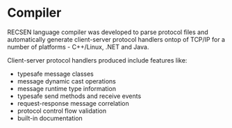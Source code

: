 # Compiler

RECSEN language compiler was developed to parse protocol files and automatically generate client-server protocol handlers ontop of TCP/IP for a number of platforms - C++/Linux, .NET and Java.

Client-server protocol handlers produced include features like:

* typesafe message classes
* message dynamic cast operations
* message runtime type information
* typesafe send methods and receive events
* request-response message correlation
* protocol control flow validation
* built-in documentation